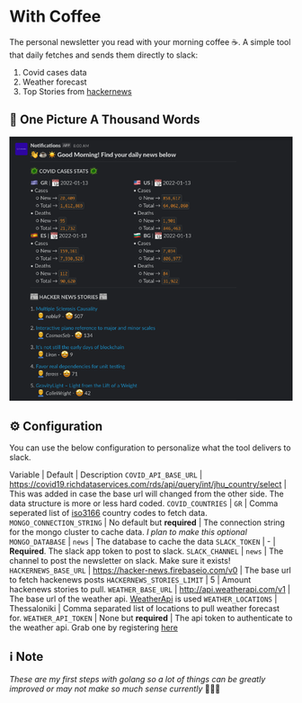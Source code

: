 # With Coffee

The personal newsletter you read with your morning coffee ☕️. A simple tool that daily fetches and sends them directly to slack:
1. Covid cases data
2. Weather forecast
3. Top Stories from [hackernews](https://news.ycombinator.com/)

## 🌉 One Picture A Thousand Words

![](images/snapshot.png)

## ⚙️ Configuration

You can use the below configuration to personalize what the tool delivers to slack.

Variable | Default | Description
`COVID_API_BASE_URL` | https://covid19.richdataservices.com/rds/api/query/int/jhu_country/select | This was added in case the base url will changed from the other side. The data structure is more or less hard coded.
`COVID_COUNTRIES` | `GR` | Comma seperated list of [iso3166](https://en.wikipedia.org/wiki/ISO_3166-1_alpha-2) country codes to fetch data.
`MONGO_CONNECTION_STRING` | No default but **required** | The connection string for the mongo cluster to cache data. *I plan to make this optional*
`MONGO_DATABASE` | `news` | The database to cache the data
`SLACK_TOKEN` | - | **Required**. The slack app token to post to slack.
`SLACK_CHANNEL` | `news` | The channel to post the newsletter on slack. Make sure it exists!
`HACKERNEWS_BASE_URL` | https://hacker-news.firebaseio.com/v0 | The base url to fetch hackenews posts
`HACKERNEWS_STORIES_LIMIT` | 5 | Amount hackenews stories to pull.
`WEATHER_BASE_URL` | http://api.weatherapi.com/v1 | The base url of the weather api. [WeatherApi](https://www.weatherapi.com/) is used
`WEATHER_LOCATIONS` | Thessaloniki | Comma separated list of locations to pull weather forecast for.
`WEATHER_API_TOKEN` | None but **required** | The api token to authenticate to the weather api. Grab one by registering [here](https://www.weatherapi.com/signup.aspx)


## ℹ️ Note

_These are my first steps with golang so a lot of things can be greatly improved or may not make so much sense currently_ 🤷🏽‍♂️

